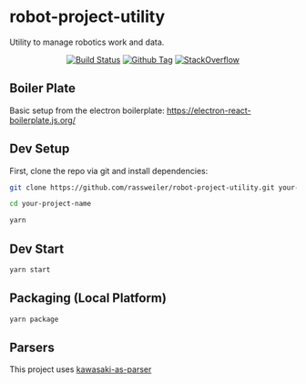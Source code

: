 # robot-project-utility

Utility to manage robotics work and data.

<div align="center">

[![Build Status][github-actions-status]][github-actions-url]
[![Github Tag][github-tag-image]][github-tag-url]
[![StackOverflow][stackoverflow-img]][stackoverflow-url]

</div>

## Boiler Plate

Basic setup from the electron boilerplate: https://electron-react-boilerplate.js.org/

## Dev Setup

First, clone the repo via git and install dependencies:

```bash
git clone https://github.com/rassweiler/robot-project-utility.git your-project-name

cd your-project-name

yarn
```

## Dev Start

```bash
yarn start
```

## Packaging (Local Platform)

```bash
yarn package
```

## Parsers

This project uses [kawasaki-as-parser][kap-url]


[kap-url]:https://github.com/rassweiler/kawasaki-as-parser
[github-actions-status]: https://github.com/rassweiler/robot-project-utility/workflows/Test/badge.svg
[github-actions-url]: https://github.com/rassweiler/robot-project-utility/actions
[github-tag-image]: https://img.shields.io/github/v/tag/rassweiler/robot-project-utility?label=version
[github-tag-url]: https://github.com/rassweiler/robot-project-utility/releases/latest
[stackoverflow-img]: https://img.shields.io/badge/stackoverflow-robot__project__utility-blue.svg
[stackoverflow-url]: https://stackoverflow.com/questions/tagged/robot-project-utility
